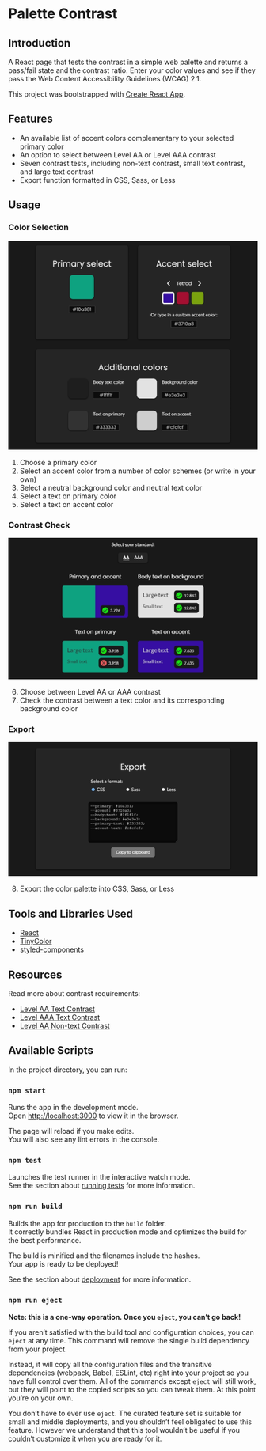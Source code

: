 # Palette Contrast

## Introduction

A React page that tests the contrast in a simple web palette and returns a pass/fail state and the contrast ratio. Enter your color values and see if they pass the Web Content Accessibility Guidelines (WCAG) 2.1.

This project was bootstrapped with [Create React App](https://github.com/facebook/create-react-app).

## Features

-   An available list of accent colors complementary to your selected primary color
-   An option to select between Level AA or Level AAA contrast
-   Seven contrast tests, including non-text contrast, small text contrast, and large text contrast
-   Export function formatted in CSS, Sass, or Less

## Usage

### Color Selection

![Screenshot of the app depicting the color selection of a primary color, accent color, and additional colors, which are the background, body text, text on primary, and text on accent](./docs/screenshot_600-colors.png)

1.  Choose a primary color
2.  Select an accent color from a number of color schemes (or write in your own)
3.  Select a neutral background color and neutral text color
4.  Select a text on primary color
5.  Select a text on accent color

### Contrast Check

![Screenshot of the app depicting the contrast section, which shows a pass or fail state of the primary and accent together, the body text on the background, text on primary, and text on accent](./docs/screenshot_600-contrast.png)

6.  Choose between Level AA or AAA contrast
7.  Check the contrast between a text color and its corresponding background color

### Export

![Screenshot of the app depicting the export section with options to choose between CSS, Sass, or Less formatting](./docs/screenshot_600-export.png)

8.  Export the color palette into CSS, Sass, or Less

## Tools and Libraries Used

-   [React](https://reactjs.org/)
-   [TinyColor](https://github.com/bgrins/TinyColor)
-   [styled-components](https://styled-components.com/)

## Resources

Read more about contrast requirements:

-   [Level AA Text Contrast](https://www.w3.org/WAI/WCAG21/Understanding/contrast-minimum.html)
-   [Level AAA Text Contrast](https://www.w3.org/WAI/WCAG21/Understanding/contrast-enhanced)
-   [Level AA Non-text Contrast](https://www.w3.org/WAI/WCAG21/Understanding/non-text-contrast)

## Available Scripts

In the project directory, you can run:

### `npm start`

Runs the app in the development mode.<br />
Open [http://localhost:3000](http://localhost:3000) to view it in the browser.

The page will reload if you make edits.<br />
You will also see any lint errors in the console.

### `npm test`

Launches the test runner in the interactive watch mode.<br />
See the section about [running tests](https://facebook.github.io/create-react-app/docs/running-tests) for more information.

### `npm run build`

Builds the app for production to the `build` folder.<br />
It correctly bundles React in production mode and optimizes the build for the best performance.

The build is minified and the filenames include the hashes.<br />
Your app is ready to be deployed!

See the section about [deployment](https://facebook.github.io/create-react-app/docs/deployment) for more information.

### `npm run eject`

**Note: this is a one-way operation. Once you `eject`, you can’t go back!**

If you aren’t satisfied with the build tool and configuration choices, you can `eject` at any time. This command will remove the single build dependency from your project.

Instead, it will copy all the configuration files and the transitive dependencies (webpack, Babel, ESLint, etc) right into your project so you have full control over them. All of the commands except `eject` will still work, but they will point to the copied scripts so you can tweak them. At this point you’re on your own.

You don’t have to ever use `eject`. The curated feature set is suitable for small and middle deployments, and you shouldn’t feel obligated to use this feature. However we understand that this tool wouldn’t be useful if you couldn’t customize it when you are ready for it.
